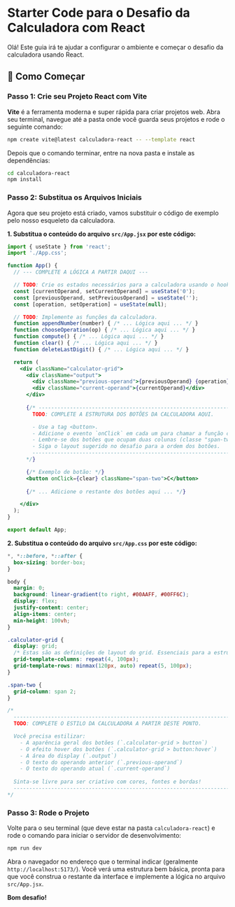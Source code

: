 # Starter Code para o Desafio da Calculadora com React

Olá! Este guia irá te ajudar a configurar o ambiente e começar o desafio da calculadora usando React.

## 🚀 Como Começar

### Passo 1: Crie seu Projeto React com Vite

**Vite** é a ferramenta moderna e super rápida para criar projetos web. Abra seu terminal, navegue até a pasta onde você guarda seus projetos e rode o seguinte comando:

```bash
npm create vite@latest calculadora-react -- --template react
```

Depois que o comando terminar, entre na nova pasta e instale as dependências:
```bash
cd calculadora-react
npm install
```

### Passo 2: Substitua os Arquivos Iniciais

Agora que seu projeto está criado, vamos substituir o código de exemplo pelo nosso esqueleto da calculadora.

**1. Substitua o conteúdo do arquivo `src/App.jsx` por este código:**

```jsx
import { useState } from 'react';
import './App.css';

function App() {
  // --- COMPLETE A LÓGICA A PARTIR DAQUI ---

  // TODO: Crie os estados necessários para a calculadora usando o hook useState.
  const [currentOperand, setCurrentOperand] = useState('0');
  const [previousOperand, setPreviousOperand] = useState('');
  const [operation, setOperation] = useState(null);

  // TODO: Implemente as funções da calculadora.
  function appendNumber(number) { /* ... Lógica aqui ... */ }
  function chooseOperation(op) { /* ... Lógica aqui ... */ }
  function compute() { /* ... Lógica aqui ... */ }
  function clear() { /* ... Lógica aqui ... */ }
  function deleteLastDigit() { /* ... Lógica aqui ... */ }

  return (
    <div className="calculator-grid">
      <div className="output">
        <div className="previous-operand">{previousOperand} {operation}</div>
        <div className="current-operand">{currentOperand}</div>
      </div>
      
      {/* --------------------------------------------------------------------------
        TODO: COMPLETE A ESTRUTURA DOS BOTÕES DA CALCULADORA AQUI.

        - Use a tag <button>.
        - Adicione o evento `onClick` em cada um para chamar a função correta.
        - Lembre-se dos botões que ocupam duas colunas (classe "span-two").
        - Siga o layout sugerido no desafio para a ordem dos botões.
        --------------------------------------------------------------------------
      */}

      {/* Exemplo de botão: */}
      <button onClick={clear} className="span-two">C</button>
      
      {/* ... Adicione o restante dos botões aqui ... */}

    </div>
  );
}

export default App;
```

**2. Substitua o conteúdo do arquivo `src/App.css` por este código:**

```css
*, *::before, *::after {
  box-sizing: border-box;
}

body {
  margin: 0;
  background: linear-gradient(to right, #00AAFF, #00FF6C);
  display: flex;
  justify-content: center;
  align-items: center;
  min-height: 100vh;
}

.calculator-grid {
  display: grid;
  /* Estas são as definições de layout do grid. Essenciais para a estrutura. */
  grid-template-columns: repeat(4, 100px);
  grid-template-rows: minmax(120px, auto) repeat(5, 100px);
}

.span-two {
  grid-column: span 2;
}

/*
  --------------------------------------------------------------------------
  TODO: COMPLETE O ESTILO DA CALCULADORA A PARTIR DESTE PONTO.

  Você precisa estilizar:
    - A aparência geral dos botões (`.calculator-grid > button`)
    - O efeito hover dos botões (`.calculator-grid > button:hover`)
    - A área do display (`.output`)
    - O texto do operando anterior (`.previous-operand`)
    - O texto do operando atual (`.current-operand`)
  
  Sinta-se livre para ser criativo com cores, fontes e bordas!
  --------------------------------------------------------------------------
*/
```

### Passo 3: Rode o Projeto

Volte para o seu terminal (que deve estar na pasta `calculadora-react`) e rode o comando para iniciar o servidor de desenvolvimento:

```bash
npm run dev
```

Abra o navegador no endereço que o terminal indicar (geralmente `http://localhost:5173/`). Você verá uma estrutura bem básica, pronta para que você construa o restante da interface e implemente a lógica no arquivo `src/App.jsx`.

**Bom desafio!**